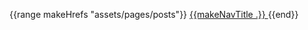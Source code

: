{{range makeHrefs "assets/pages/posts"}}
<a class="navbar-item" href="{{.}}.html">
  {{makeNavTitle .}}
</a>
{{end}}
